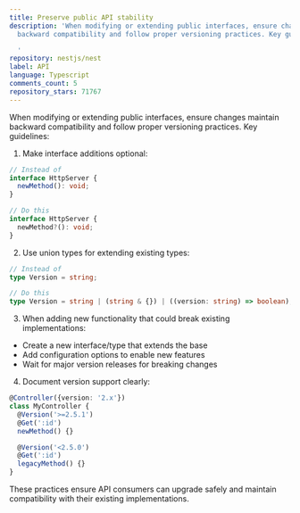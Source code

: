 ```yaml
---
title: Preserve public API stability
description: 'When modifying or extending public interfaces, ensure changes maintain
  backward compatibility and follow proper versioning practices. Key guidelines:

  '
repository: nestjs/nest
label: API
language: Typescript
comments_count: 5
repository_stars: 71767
---
```


When modifying or extending public interfaces, ensure changes maintain backward compatibility and follow proper versioning practices. Key guidelines:

1. Make interface additions optional:
```typescript
// Instead of
interface HttpServer {
  newMethod(): void;
}

// Do this
interface HttpServer {
  newMethod?(): void;
}
```

2. Use union types for extending existing types:
```typescript
// Instead of
type Version = string;

// Do this
type Version = string | (string & {}) | ((version: string) => boolean);
```

3. When adding new functionality that could break existing implementations:
- Create a new interface/type that extends the base
- Add configuration options to enable new features
- Wait for major version releases for breaking changes

4. Document version support clearly:
```typescript
@Controller({version: '2.x'})
class MyController {
  @Version('>=2.5.1')
  @Get(':id')
  newMethod() {}

  @Version('<2.5.0')
  @Get(':id')
  legacyMethod() {}
}
```

These practices ensure API consumers can upgrade safely and maintain compatibility with their existing implementations.